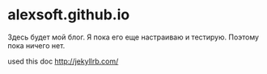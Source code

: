 alexsoft.github.io
==================
Здесь будет мой блог.
Я пока его еще настраиваю и тестирую. Поэтому пока ничего нет.

used this doc http://jekyllrb.com/